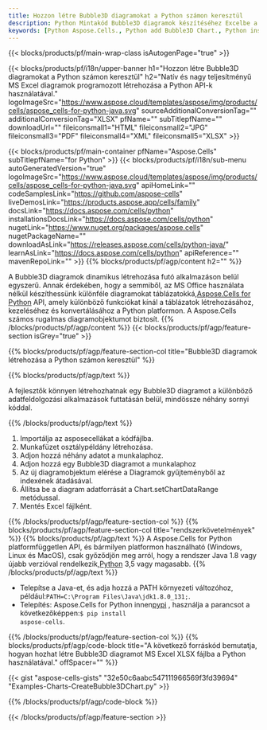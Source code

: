 ```yaml
---
title: Hozzon létre Bubble3D diagramokat a Python számon keresztül
description: Python Mintakód Bubble3D diagramok készítéséhez Excelbe a Python könyvtár használatával. Használja ezt a kódot Bubble3D diagram létrehozásához MS Excelbe a Python alapú alkalmazáson belül.
keywords: [Python Aspose.Cells., Python add Bubble3D Chart., Python insert Bubble3D Chart., Python create Bubble3D Chart]
---
```

{{< blocks/products/pf/main-wrap-class isAutogenPage="true" >}}

{{< blocks/products/pf/i18n/upper-banner h1="Hozzon létre Bubble3D diagramokat a Python számon keresztül" h2="Natív és nagy teljesítményű MS Excel diagramok programozott létrehozása a Python API-k használatával." logoImageSrc="https://www.aspose.cloud/templates/aspose/img/products/cells/aspose_cells-for-python-java.svg" sourceAdditionalConversionTag="" additionalConversionTag="XLSX" pfName="" subTitlepfName="" downloadUrl="" fileiconsmall1="HTML" fileiconsmall2="JPG" fileiconsmall3="PDF" fileiconsmall4="XML" fileiconsmall5="XLSX" >}}

{{< blocks/products/pf/main-container pfName="Aspose.Cells" subTitlepfName="for Python" >}}
{{< blocks/products/pf/i18n/sub-menu autoGeneratedVersion="true" logoImageSrc="https://www.aspose.cloud/templates/aspose/img/products/cells/aspose_cells-for-python-java.svg" apiHomeLink="" codeSamplesLink="https://github.com/aspose-cells" liveDemosLink="https://products.aspose.app/cells/family" docsLink="https://docs.aspose.com/cells/python" installationsDocsLink="https://docs.aspose.com/cells/python" nugetLink="https://www.nuget.org/packages/aspose.cells" nugetPackageName="" downloadAsLink="https://releases.aspose.com/cells/python-java/" learnAsLink="https://docs.aspose.com/cells/python" apiReference="" mavenRepoLink="" >}}
{{% blocks/products/pf/agp/content h2="" %}}

 A Bubble3D diagramok dinamikus létrehozása futó alkalmazáson belül egyszerű. Annak érdekében, hogy a semmiből, az MS Office használata nélkül készíthessünk különféle diagramokat táblázatokká,[Aspose.Cells for Python](https://pypi.org/project/aspose.cells) API, amely különböző funkciókat kínál a táblázatok létrehozásához, kezeléséhez és konvertálásához a Python platformon. A Aspose.Cells számos rugalmas diagramobjektumot biztosít.
{{% /blocks/products/pf/agp/content %}}
{{< blocks/products/pf/agp/feature-section isGrey="true" >}}

{{% blocks/products/pf/agp/feature-section-col title="Bubble3D diagramok létrehozása a Python számon keresztül" %}}

{{% blocks/products/pf/agp/text %}}

A fejlesztők könnyen létrehozhatnak egy Bubble3D diagramot a különböző adatfeldolgozási alkalmazások futtatásán belül, mindössze néhány sornyi kóddal.

{{% /blocks/products/pf/agp/text %}}

1. Importálja az asposecellákat a kódfájlba.
1. Munkafüzet osztálypéldány létrehozása.
1. Adjon hozzá néhány adatot a munkalaphoz.
1. Adjon hozzá egy Bubble3D diagramot a munkalaphoz
1. Az új diagramobjektum elérése a Diagramok gyűjteményből az indexének átadásával.
1. Állítsa be a diagram adatforrását a Chart.setChartDataRange metódussal.
1. Mentés Excel fájlként.

{{% /blocks/products/pf/agp/feature-section-col %}}
{{% blocks/products/pf/agp/feature-section-col title="rendszerkövetelmények" %}}
{{% blocks/products/pf/agp/text %}}
 A Aspose.Cells for Python platformfüggetlen API, és bármilyen platformon használható (Windows, Linux és MacOS), csak győződjön meg arról, hogy a rendszer Java 1.8 vagy újabb verzióval rendelkezik,[Python](https://www.python.org/downloads/) 3,5 vagy magasabb.
{{% /blocks/products/pf/agp/text %}}
-  Telepítse a Java-et, és adja hozzá a PATH környezeti változóhoz, például:<code>PATH=C:\Program Files\Java\jdk1.8.0_131;</code>.
-  Telepítés: Aspose.Cells for Python innen<a href="https://pypi.org/project/aspose-cells/">pypi</a> , használja a parancsot a következőképpen:<code>$ pip install aspose-cells</code>.

{{% /blocks/products/pf/agp/feature-section-col %}}
{{% blocks/products/pf/agp/code-block title="A következő forráskód bemutatja, hogyan hozhat létre Bubble3D diagramot MS Excel XLSX fájlba a Python használatával." offSpacer="" %}}

{{< gist "aspose-cells-gists" "32e50c6aabc547111966569f3fd39694" "Examples-Charts-CreateBubble3DChart.py" >}}

{{% /blocks/products/pf/agp/code-block %}}

{{< /blocks/products/pf/agp/feature-section >}}

<!-- aboutfile Starts -->
